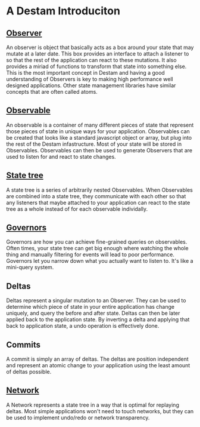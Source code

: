 # A Destam Introduciton

## [Observer](observer.md)
An observer is object that basically acts as a box around your state that may mutate at a later date. This box provides an interface to attach a listener to so that the rest of the application can react to these mutations. It also provides a miriad of functions to transform that state into something else. This is the most important concept in Destam and having a good understanding of Observers is key to making high performance well designed applications. Other state management libraries have similar concepts that are often called atoms.

## [Observable](observables.md)
An observable is a container of many different pieces of state that represent those pieces of state in unique ways for your application. Observables can be created that looks like a standard javascript object or array, but plug into the rest of the Destam infastructure. Most of your state will be stored in Observables. Observables can then be used to generate Observers that are used to listen for and react to state changes.

## [State tree](state-tree.md)
A state tree is a series of arbitrarily nested Observables. When Observables are combined into a state tree, they communicate with each other so that any listeners that maybe attached to your application can react to the state tree as a whole instead of for each observable individally.

## [Governors](governors.md)
Governors are how you can achieve fine-grained queries on observables. Often times, your state tree can get big enough where watching the whole thing and manually filtering for events will lead to poor performance. Governors let you narrow down what you actually want to listen to. It's like a mini-query system.

## Deltas
Deltas represent a singular mutation to an Observer. They can be used to determine which piece of state in your entire application has change uniquely, and query the before and after state. Deltas can then be later applied back to the application state. By inverting a delta and applying that back to application state, a undo operation is effectively done.

## Commits
A commit is simply an array of deltas. The deltas are position independent and represent an atomic change to your application using the least amount of deltas possible.

## [Network](network.md)
A Network represents a state tree in a way that is optimal for replaying deltas. Most simple applications won't need to touch networks, but they can be used to implement undo/redo or network transparency.
